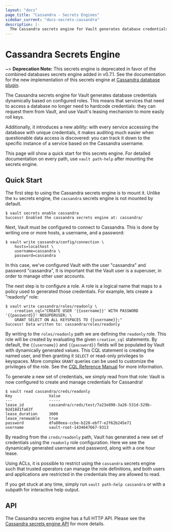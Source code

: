 ```yaml
---
layout: "docs"
page_title: "Cassandra - Secrets Engines"
sidebar_current: "docs-secrets-cassandra"
description: |-
  The Cassandra secrets engine for Vault generates database credentials to access Cassandra.
---
```


# Cassandra Secrets Engine

~> **Deprecation Note:** This secrets engine is deprecated in favor of the
combined databases secrets engine added in v0.7.1. See the documentation for
the new implementation of this secrets engine at
[Cassandra database plugin](/docs/secrets/databases/cassandra.html).

The Cassandra secrets engine for Vault generates database credentials
dynamically based on configured roles. This means that services that need
to access a database no longer need to hardcode credentials: they can request
them from Vault, and use Vault's leasing mechanism to more easily roll keys.

Additionally, it introduces a new ability: with every service accessing
the database with unique credentials, it makes auditing much easier when
questionable data access is discovered: you can track it down to the specific
instance of a service based on the Cassandra username.

This page will show a quick start for this secrets engine. For detailed documentation
on every path, use `vault path-help` after mounting the secrets engine.

## Quick Start

The first step to using the Cassandra secrets engine is to mount it. Unlike the
`kv` secrets engine, the `cassandra` secrets engine is not mounted by default.

```text
$ vault secrets enable cassandra
Success! Enabled the cassandra secrets engine at: cassandra/
```

Next, Vault must be configured to connect to Cassandra. This is done by
writing one or more hosts, a username, and a password:

```text
$ vault write cassandra/config/connection \
    hosts=localhost \
    username=cassandra \
    password=cassandra
```

In this case, we've configured Vault with the user "cassandra" and password "cassandra",
It is important that the Vault user is a superuser, in order to manage other user accounts.

The next step is to configure a role. A role is a logical name that maps
to a policy used to generated those credentials. For example, lets create
a "readonly" role:

```text
$ vault write cassandra/roles/readonly \
    creation_cql="CREATE USER '{{username}}' WITH PASSWORD '{{password}}' NOSUPERUSER; \
    GRANT SELECT ON ALL KEYSPACES TO {{username}};"
Success! Data written to: cassandra/roles/readonly
```

By writing to the `roles/readonly` path we are defining the `readonly` role.
This role will be created by evaluating the given `creation_cql` statements. By
default, the `{{username}}` and `{{password}}` fields will be populated by
Vault with dynamically generated values. This CQL statement is creating
the named user, and then granting it `SELECT` or read-only privileges
to keyspaces. More complex `GRANT` queries can be used to
customize the privileges of the role. See the [CQL Reference Manual](https://docs.datastax.com/en/cql/3.1/cql/cql_reference/grant_r.html)
for more information.

To generate a new set of credentials, we simply read from that role:
Vault is now configured to create and manage credentials for Cassandra!

```text
$ vault read cassandra/creds/readonly
Key                Value
---                -----
lease_id           cassandra/creds/test/7a23e890-3a26-531d-529b-92d18d1fa63f
lease_duration     3600
lease_renewable    true
password           dfa80eea-ccbe-b228-ebf7-e2f62b245e71
username           vault-root-1434647667-9313
```

By reading from the `creds/readonly` path, Vault has generated a new
set of credentials using the `readonly` role configuration. Here we
see the dynamically generated username and password, along with a one
hour lease.

Using ACLs, it is possible to restrict using the `cassandra` secrets engine such
that trusted operators can manage the role definitions, and both
users and applications are restricted in the credentials they are
allowed to read.

If you get stuck at any time, simply run `vault path-help cassandra` or with a
subpath for interactive help output.

## API

The Cassandra secrets engine has a full HTTP API. Please see the
[Cassandra secrets engine API](/api/secret/cassandra/index.html) for more
details.

